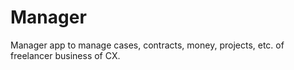 # Manager
Manager app to manage cases, contracts, money, projects, etc. of freelancer business of CX.